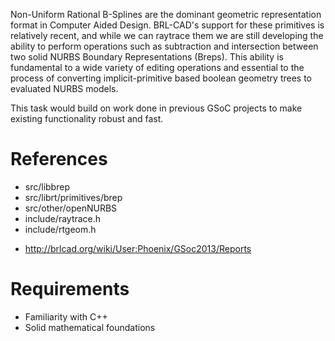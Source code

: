 Non-Uniform Rational B-Splines are the dominant geometric representation
format in Computer Aided Design. BRL-CAD's support for these primitives
is relatively recent, and while we can raytrace them we are still
developing the ability to perform operations such as subtraction and
intersection between two solid NURBS Boundary Representations (Breps).
This ability is fundamental to a wide variety of editing operations and
essential to the process of converting implicit-primitive based boolean
geometry trees to evaluated NURBS models.

This task would build on work done in previous GSoC projects to make
existing functionality robust and fast.

# References

-   src/libbrep
-   src/librt/primitives/brep
-   src/other/openNURBS
-   include/raytrace.h
-   include/rtgeom.h

<!-- -->

-   <http://brlcad.org/wiki/User:Phoenix/GSoc2013/Reports>

# Requirements

-   Familiarity with C++
-   Solid mathematical foundations